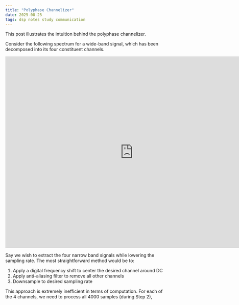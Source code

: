 ```yaml
---
title: "Polyphase Channelizer"
date: 2025-08-25
tags: dsp notes study communication
---
```


This post illustrates the intuition behind the polyphase channelizer.

Consider the following spectrum for a wide-band signal, which has been decomposed into its four constituent channels.
<iframe src="https://paulxu.me/images/2025-08-25/wideband_signal.html" width="800" height="600" frameborder="0"></iframe>

Say we wish to extract the four narrow band signals while lowering the sampling rate. The most straightforward method would be to:
1. Apply a digital frequency shift to center the desired channel around DC
2. Apply anti-aliasing filter to remove all other channels
3. Downsample to desired sampling rate

This approach is extremely inefficient in terms of computation. For each of the 4 channels, we need to process all 4000 samples (during Step 2),

 